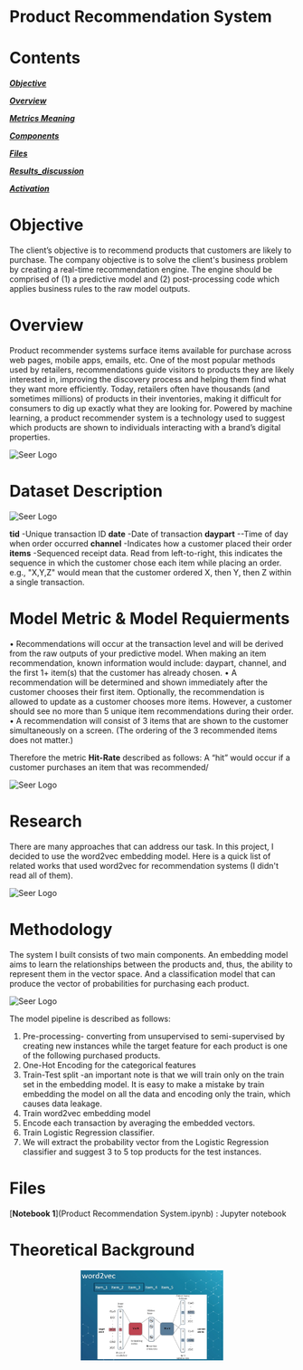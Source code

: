 # Product Recommendation System

# Contents

[***Objective***](https://github.com/rotembaruch/Product-Recommendation-System#objective)

[***Overview***](https://github.com/uriaLevko/Disaster_response#overview)

[***Metrics Meaning***](https://github.com/uriaLevko/Disaster_response#Metrics_in_the_Disaster_response_domain)

[***Components***](https://github.com/uriaLevko/Disaster_response#Components)

[***Files***](https://github.com/uriaLevko/Disaster_response#Files)

[***Results_discussion***](https://github.com/uriaLevko/Disaster_response#Results_discussion)

[***Activation***](https://github.com/uriaLevko/Disaster_response#Activation)


 
# Objective
The client’s objective is to recommend products that customers are likely to purchase.
The company objective is to solve the client's business problem by creating a real-time recommendation engine. The engine should be comprised of (1) a predictive model and (2) post-processing code which applies business rules to the raw model outputs.

# Overview

Product recommender systems surface items available for purchase across web pages, mobile apps, emails, etc. One of the most popular methods used by retailers, recommendations guide visitors to products they are likely interested in, improving the discovery process and helping them find what they want more efficiently.
Today, retailers often have thousands (and sometimes millions) of products in their inventories, making it difficult for consumers to dig up exactly what they are looking for.
Powered by machine learning, a product recommender system is a technology used to suggest which products are shown to individuals interacting with a brand’s digital properties. 


![Seer Logo](https://github.com/rotembaruch/Product-Recommendation-System/blob/main/images/New%20Bitmap%20image.JPg?raw=true)


# Dataset Description
![Seer Logo](https://github.com/rotembaruch/Product-Recommendation-System/blob/main/images/Screenshot%202022-11-29%20104349.jpeg?raw=true)

**tid** -Unique transaction ID
**date** -Date of transaction
**daypart** --Time of day when order occurred
**channel** -Indicates how a customer placed their order
**items** -Sequenced receipt data. Read from left-to-right, this indicates the sequence in which the customer chose each item while placing an order. e.g., "X,Y,Z" would mean that the customer ordered X, then Y, then Z within a single transaction.

# Model Metric & Model Requierments

• Recommendations will occur at the transaction level and will be derived from the raw outputs of your predictive model. When making an item recommendation,
known information would include: daypart, channel, and the first 1+ item(s) that the customer has already chosen.
• A recommendation will be determined and shown immediately after the customer chooses their first item. Optionally, the recommendation is allowed to update as a
customer chooses more items. However, a customer should see no more than 5 unique item recommendations during their order.
• A recommendation will consist of 3 items that are shown to the customer simultaneously on a screen. (The ordering of the 3 recommended items does not matter.)

Therefore the metric **Hit-Rate** described as follows:
A “hit” would occur if a customer purchases an item that was recommended/

![Seer Logo](https://github.com/rotembaruch/Product-Recommendation-System/blob/main/images/Screenshot%202022-11-29%20102451.jpeg?raw=true)


# Research

There are many approaches that can address our task. In this project, I decided to use the word2vec embedding model. Here is a quick list of related works that used word2vec  for recommendation systems (I didn't read all of them).

![Seer Logo](https://github.com/rotembaruch/Product-Recommendation-System/blob/main/images/Screenshot%202022-11-29%20102510.jpeg?raw=true)


# Methodology

The system I built consists of two main components. An embedding model aims to learn the relationships between the products and, thus, the ability to represent them in the vector space. And a classification model that can produce the vector of probabilities for purchasing each product.
 

![Seer Logo](https://github.com/rotembaruch/Product-Recommendation-System/blob/main/methodology.jpg?raw=true)

The model pipeline is described as follows:
1. Pre-processing- converting from unsupervised to semi-supervised by creating new instances while the target feature for each product is one of the following purchased products.
2. One-Hot Encoding for the categorical features
3. Train-Test split -an important note is that we will train only on the train set in the embedding model. It is easy to make a mistake by train embedding the model on all the data and encoding only the train, which causes data leakage.
4. Train word2vec embedding model
5. Encode each transaction by averaging the embedded vectors.
6. Train Logistic Regression classifier.
7. We will extract the probability vector from the Logistic Regression classifier and suggest 3 to 5 top products for the test instances.


# Files

[__Notebook 1__](Product Recommendation System.ipynb) : Jupyter notebook



# Theoretical Background

<p align="center">
<img src="images/Screenshot 2022-11-29 102547.jpeg" width=50% height=50% >
</p>


